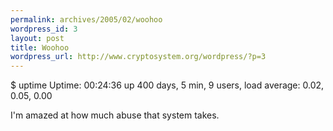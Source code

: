 ```yaml
--- 
permalink: archives/2005/02/woohoo
wordpress_id: 3
layout: post
title: Woohoo
wordpress_url: http://www.cryptosystem.org/wordpress/?p=3
---
```

$ uptime
    Uptime:  00:24:36 up 400 days, 5 min,  9 users,  load average: 0.02, 0.05, 0.00

I'm amazed at how much abuse that system takes.
